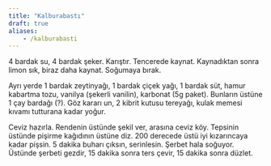 ```yaml
---
title: "Kalburabastı"
draft: true
aliases:
    - /kalburabasti
---
```


4 bardak su, 4 bardak şeker. Karıştır. Tencerede kaynat.
Kaynadıktan sonra limon sık, biraz daha kaynat. Soğumaya bırak.

Ayrı yerde 1 bardak zeytinyağı, 1 bardak çiçek yağı, 1 bardak süt,
hamur kabartma tozu, vanilya (şekerli vanilin), karbonat (5g paket).
Bunların üstüne 1 çay bardağı (?). Göz kararı un, 2 kibrit kutusu tereyağı,
kulak memesi kıvamı tutturana kadar yoğur.

Ceviz hazırla. Rendenin üstünde şekil ver, arasına ceviz köy.
Tepsinin üstünde pişirme kağıdının üstüne diz. 200 derecede üstü iyi kızarıncaya
kadar pişsin. 5 dakika buharı çıksın, serinlesin. Şerbet hala soğuyor.
Üstünde şerbeti gezdir, 15 dakika sonra ters çevir, 15 dakika sonra düzlet.
